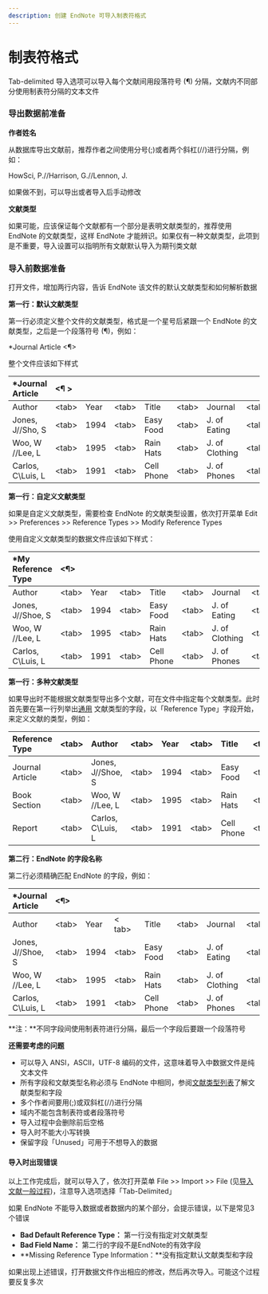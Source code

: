 ```yaml
---
description: 创建 EndNote 可导入制表符格式
---
```


# 制表符格式

Tab-delimited 导入选项可以导入每个文献间用段落符号 \(¶\) 分隔，文献内不同部分使用制表符分隔的文本文件

### 导出数据前准备

**作者姓名**

从数据库导出文献前，推荐作者之间使用分号\(;\)或者两个斜杠\(//\)进行分隔，例如：

HowSci, P.//Harrison, G.//Lennon, J.

如果做不到，可以导出或者导入后手动修改

**文献类型**

如果可能，应该保证每个文献都有一个部分是表明文献类型的，推荐使用 EndNote 的文献类型，这样 EndNote 才能辨识。如果仅有一种文献类型，此项到是不重要，导入设置可以指明所有文献默认导入为期刊类文献

### 导入前数据准备

打开文件，增加两行内容，告诉 EndNote 该文件的默认文献类型和如何解析数据

**第一行：默认文献类型**

第一行必须定义整个文件的文献类型，格式是一个星号后紧跟一个 EndNote 的文献类型，之后是一个段落符号 \(¶\)，例如：

\*Journal Article &lt;¶&gt;

整个文件应该如下样式

| \*Journal Article | &lt;¶ &gt; |  |  |  |  |  |  |  |  |
| :--- | :--- | :--- | :--- | :--- | :--- | :--- | :--- | :--- | :--- |
| Author | &lt;tab&gt; | Year | &lt;tab&gt; | Title | &lt;tab&gt; | Journal | &lt;tab&gt; | Volume | &lt;¶&gt; |
| Jones, J//Sho, S | &lt;tab&gt; | 1994 | &lt;tab&gt; | Easy Food | &lt;tab&gt; | J. of Eating | &lt;tab&gt; | 1 | &lt;¶&gt; |
| Woo, W //Lee, L | &lt;tab&gt; | 1995 | &lt;tab&gt; | Rain Hats | &lt;tab&gt; | J. of Clothing | &lt;tab&gt; | 2 | &lt;¶&gt; |
| Carlos, C\\Luis, L | &lt;tab&gt; | 1991 | &lt;tab&gt; | Cell Phone | &lt;tab&gt; | J. of Phones | &lt;tab&gt; | 3 | &lt;¶&gt; |

**第一行：自定义文献类型**

如果是自定义文献类型，需要检查 EndNote 的文献类型设置，依次打开菜单 Edit &gt;&gt; Preferences &gt;&gt; Reference Types &gt;&gt; Modify Reference Types

使用自定义文献类型的数据文件应该如下样式：

| \*My Reference Type | &lt;¶&gt; |  |  |  |  |  |  |  |  |
| :--- | :--- | :--- | :--- | :--- | :--- | :--- | :--- | :--- | :--- |
| Author | &lt;tab&gt; | Year | &lt;tab&gt; | Title | &lt;tab&gt; | Journal | &lt;tab&gt; | Volume | &lt;¶&gt; |
| Jones, J//Shoe, S | &lt;tab&gt; | 1994 | &lt;tab&gt; | Easy Food | &lt;tab&gt; | J. of Eating | &lt;tab&gt; | 1 | &lt;¶&gt; |
| Woo, W //Lee, L | &lt;tab&gt; | 1995 | &lt;tab&gt; | Rain Hats | &lt;tab&gt; | J. of Clothing | &lt;tab&gt; | 2 | &lt;¶&gt; |
| Carlos, C\\Luis, L | &lt;tab&gt; | 1991 | &lt;tab&gt; | Cell Phone | &lt;tab&gt; | J. of Phones | &lt;tab&gt; | 3 | &lt;¶&gt; |

**第一行：多种文献类型**

如果导出时不能根据文献类型导出多个文献，可在文件中指定每个文献类型。此时首先要在第一行列举出[通用](../Appendices/RefTypes_A_An.htm) 文献类型的字段，以「Reference Type」字段开始，来定义文献的类型，例如：

| Reference Type | &lt;tab&gt; | Author | &lt;tab&gt; | Year | &lt;tab&gt; | Title | &lt;tab&gt; | Secondary Title | &lt;tab&gt; | Volume | &lt;¶&gt; |
| :--- | :--- | :--- | :--- | :--- | :--- | :--- | :--- | :--- | :--- | :--- | :--- |
| Journal Article | &lt;tab&gt; | Jones, J//Shoe, S | &lt;tab&gt; | 1994 | &lt;tab&gt; | Easy Food | &lt;tab&gt; | J. of Eating | &lt;tab&gt; | 1 | &lt;¶&gt; |
| Book Section | &lt;tab&gt; | Woo, W //Lee, L | &lt;tab&gt; | 1995 | &lt;tab&gt; | Rain Hats | &lt;tab&gt; | J. of Clothing | &lt;tab&gt; | 2 | &lt;¶&gt; |
| Report | &lt;tab&gt; | Carlos, C\\Luis, L | &lt;tab&gt; | 1991 | &lt;tab&gt; | Cell Phone | &lt;tab&gt; | J. of Phones | &lt;tab&gt; | 3 | &lt;¶&gt; |

**第二行：EndNote 的字段名称**

第二行必须精确匹配 EndNote 的字段，例如：

| \*Journal Article | &lt;¶&gt; |  |  |  |  |  |  |  |  |
| :--- | :--- | :--- | :--- | :--- | :--- | :--- | :--- | :--- | :--- |
| Author | &lt;tab&gt; | Year | &lt; tab&gt; | Title | &lt;tab&gt; | Journal | &lt;tab&gt; | Volume | &lt;¶&gt; |
| Jones, J//Shoe, S | &lt;tab&gt; | 1994 | &lt;tab&gt; | Easy Food | &lt;tab&gt; | J. of Eating | &lt;tab&gt; | 1 | &lt;¶&gt; |
| Woo, W //Lee, L | &lt;tab&gt; | 1995 | &lt;tab&gt; | Rain Hats | &lt;tab&gt; | J. of Clothing | &lt;tab&gt; | 2 | &lt;¶&gt; |
| Carlos, C\\Luis, L | &lt;tab&gt; | 1991 | &lt;tab&gt; | Cell Phone | &lt;tab&gt; | J. of Phones | &lt;tab&gt; | 3 | &lt;¶&gt; |

**注：**不同字段间使用制表符进行分隔，最后一个字段后要跟一个段落符号

**还需要考虑的问题**

* 可以导入 ANSI，ASCII，UTF-8 编码的文件，这意味着导入中数据文件是纯文本文件
* 所有字段和文献类型名称必须与 EndNote 中相同，参阅[文献类型列表](../reference-types/list-of-reference-types/)了解文献类型和字段
* 多个作者间要用\(;\)或双斜杠\(//\)进行分隔
* 域内不能包含制表符或者段落符号
* 导入过程中会删除前后空格
* 导入时不能大小写转换
* 保留字段「Unused」可用于不想导入的数据

#### 导入时出现错误

以上工作完成后，就可以导入了，依次打开菜单 File &gt;&gt; Import &gt;&gt; File \(见[导入文献一般过程](general-importing-instructions.md)\)，注意导入选项选择「Tab-Delimited」

如果 EndNote 不能导入数据或者数据内的某个部分，会提示错误，以下是常见3个错误

* **Bad Default Reference Type：** 第一行没有指定对文献类型
* **Bad Field Name：** 第二行的字段不是EndNote的有效字段
* **Missing Reference Type Information：**没有指定默认文献类型和字段

如果出现上述错误，打开数据文件作出相应的修改，然后再次导入。可能这个过程要反复多次

